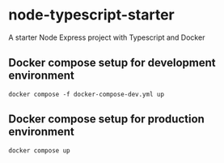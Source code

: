 # node-typescript-starter
A starter Node Express project with Typescript and Docker

## Docker compose setup for development environment
`docker compose -f docker-compose-dev.yml up`

## Docker compose setup for production environment
`docker compose up`
